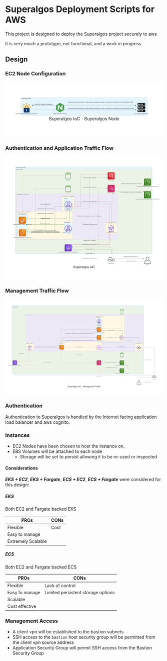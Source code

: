 # Superalgos Deployment Scripts for AWS

This project is designed to deploy the Superalgos project securely to aws

It is very much a prototype, not functional, and a work in progress.


## Design

### EC2 Node Configuration
![EC2 Node Configuration](design/diagram-superalgos-node-paper-us-east-1.png)

### Authentication and Application Traffic Flow
![Authentication and Application Traffic Flow](design/diagram-authentication-paper-us-east-1.png)

### Management Traffic Flow
![Management Traffic Flow](design/diagram-management-paper-us-east-1.png)



### Authentication

Authentication to [Superalgos](https://superalgos.org/) is handled by the
Internet facing application load balancer and aws cognito.

### Instances

* EC2 Nodes have been chosen to host the instance on.
* EBS Volumes will be attached to each node
  * Storage will be set to persist allowing it to be re-used or inspected
 

#### Considerations

***EKS + EC2***, ***EKS + Fargate***, ***ECS + EC2***, ***ECS + Fargate*** were
considered for this design:

##### EKS

Both EC2 and Fargate backed EKS

| PROs                | CONs  |
|---------------------|-------| 
| Flexible            | Cost  |
| Easy to manage      |       |
| Extremely Scalable  |       |


##### ECS

Both EC2 and Fargate backed ECS

| PROs | CONs |
|---------------------|------------------------------------| 
| Flexible            | Lack of control                    |
| Easy to manage      | Limited persistent storage options |
| Scalable            | |
| Cost effective      | |


### Management Access

* A client vpn will be established to the bastion subnets
* SSH access to the `bastion` host security group will be permitted from the client vpn source address
* Application Security Group will permit SSH access from the Bastion Security Group

